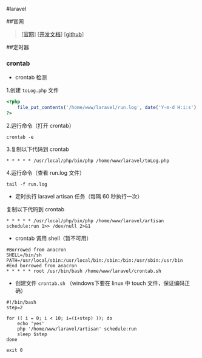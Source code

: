 #laravel

##官网

> [[官网](https://laravel.com)]
> [[开发文档](https://laravel.com/docs)]
> [[github](https://github.com/laravel/laravel)]


##定时器

### crontab

- crontab 检测

1.创建 `toLog.php` 文件
```php
<?php
	file_put_contents('/home/www/laravel/run.log', date('Y-m-d H:i:s')."\r\n", FILE_APPEND);
?>
```

2.运行命令（打开 crontab）

```
crontab -e
```

3.复制以下代码到 crontab

```crontab
* * * * * /usr/local/php/bin/php /home/www/laravel/toLog.php
```
4.运行命令（查看 run.log 文件）

```
tail -f run.log
```

- 定时执行 laravel artisan 任务（每隔 60 秒执行一次）

复制以下代码到 crontab

```crontab
* * * * * /usr/local/php/bin/php /home/www/laravel/artisan schedule:run 1>> /dev/null 2>&1
```

- crontab 调用 shell（暂不可用）

```crontab
#Borrowed from anacron
SHELL=/bin/sh
PATH=/usr/local/sbin:/usr/local/bin:/sbin:/bin:/usr/sbin:/usr/bin
#End borrowed from anacron
* * * * * root /usr/bin/bash /home/www/laravel/crontab.sh
```

- 创建文件 `crontab.sh` （windows下要在 linux 中 touch 文件，保证编码正确）

```shell
#!/bin/bash
step=2

for (( i = 0; i < 10; i=(i+step) )); do
	echo 'yes'
	php '/home/www/laravel/artisan' schedule:run
	sleep $step
done

exit 0
```